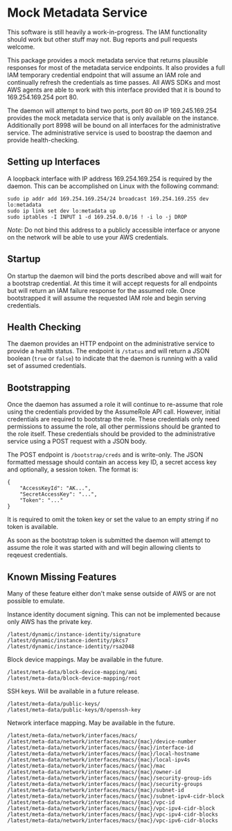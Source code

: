 # Mock Metadata Service

This software is still heavily a work-in-progress. The IAM functionality should
work but other stuff may not. Bug reports and pull requests welcome.

This package provides a mock metadata service that returns plausible
responses for most of the metadata service endpoints. It also provides a
full IAM temporary credential endpoint that will assume an IAM role and
continually refresh the credentials as time passes. All AWS SDKs and most AWS
agents are able to work with this interface provided that it is bound to
169.254.169.254 port 80.

The daemon will attempt to bind two ports, port 80 on IP 169.245.169.254
provides the mock metadata service that is only available on the instance.
Additionally port 8998 will be bound on all interfaces for the administrative
service. The administrative service is used to boostrap the daemon and provide
health-checking.

## Setting up Interfaces
A loopback interface with IP address 169.254.169.254 is required by the daemon.
This can be accomplished on Linux with the following command:

```
sudo ip addr add 169.254.169.254/24 broadcast 169.254.169.255 dev lo:metadata
sudo ip link set dev lo:metadata up
sudo iptables -I INPUT 1 -d 169.254.0.0/16 ! -i lo -j DROP
```

*Note*: Do not bind this address to a publicly accessible interface or anyone
on the network will be able to use your AWS credentials.

## Startup
On startup the daemon will bind the ports described above and will wait for a
bootstrap credential. At this time it will accept requests for all endpoints
but will return an IAM failure response for the assumed role. Once bootstrapped
it will assume the requested IAM role and begin serving credentials.

## Health Checking
The daemon provides an HTTP endpoint on the administrative service to provide a
health status. The endpoint is `/status` and will return a JSON boolean (`true`
or `false`) to indicate that the daemon is running with a valid set of assumed
credentials.

## Bootstrapping
Once the daemon has assumed a role it will continue to re-assume that role
using the credentials provided by the AssumeRole API call. However, initial
credentials are required to bootstrap the role. These credentials only need
permissions to assume the role, all other permissions should be granted to the
role itself. These credentials should be provided to the administrative service
using a POST request with a JSON body.

The POST endpoint is `/bootstrap/creds` and is write-only. The JSON formatted
message should contain an access key ID, a secret access key and optionally, a
session token. The format is:

```
{
    "AccessKeyId": "AK...",
    "SecretAccessKey": "...",
    "Token": "..."
}
```

It is required to omit the token key or set the value to an empty string if no
token is available.

As soon as the bootstrap token is submitted the daemon will attempt to assume
the role it was started with and will begin allowing clients to reqeuest
credentials.

## Known Missing Features
Many of these feature either don't make sense outside of AWS or are not
possible to emulate.

Instance identity document signing. This can not be implemented because only
AWS has the private key. 

```
/latest/dynamic/instance-identity/signature
/latest/dynamic/instance-identity/pkcs7
/latest/dynamic/instance-identity/rsa2048
```

Block device mappings. May be available in the future.

```
/latest/meta-data/block-device-mapping/ami
/latest/meta-data/block-device-mapping/root
```

SSH keys. Will be available in a future release.

```
/latest/meta-data/public-keys/
/latest/meta-data/public-keys/0/openssh-key
```

Network interface mapping. May be available in the future.
```
/latest/meta-data/network/interfaces/macs/
/latest/meta-data/network/interfaces/macs/{mac}/device-number
/latest/meta-data/network/interfaces/macs/{mac}/interface-id
/latest/meta-data/network/interfaces/macs/{mac}/local-hostname
/latest/meta-data/network/interfaces/macs/{mac}/local-ipv4s
/latest/meta-data/network/interfaces/macs/{mac}/mac
/latest/meta-data/network/interfaces/macs/{mac}/owner-id
/latest/meta-data/network/interfaces/macs/{mac}/security-group-ids
/latest/meta-data/network/interfaces/macs/{mac}/security-groups
/latest/meta-data/network/interfaces/macs/{mac}/subnet-id
/latest/meta-data/network/interfaces/macs/{mac}/subnet-ipv4-cidr-block
/latest/meta-data/network/interfaces/macs/{mac}/vpc-id
/latest/meta-data/network/interfaces/macs/{mac}/vpc-ipv4-cidr-block
/latest/meta-data/network/interfaces/macs/{mac}/vpc-ipv4-cidr-blocks
/latest/meta-data/network/interfaces/macs/{mac}/vpc-ipv6-cidr-blocks
```
